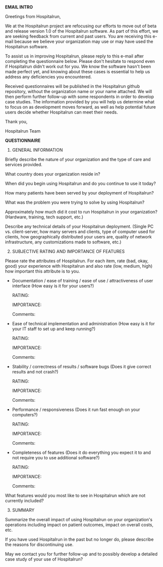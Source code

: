 **EMAIL INTRO**

Greetings from Hospitalrun,

We at the Hospitalrun project are refocusing our efforts to move out of beta and release version 1.0 of the Hospitalrun software. As part of this effort, we are seeking feedback from current and past users. You are receiving this e-mail because we believe your organization may use or may have used the Hospitalrun software.

To assist us in improving Hospitalrun, please reply to this e-mail after completing the questionnaire below. Please don't hesitate to respond even if Hospitalrun didn't work out for you. We know the software hasn't been made perfect yet, and knowing about these cases is essential to help us address any deficiencies you encountered.

Received questionnaires will be published in the Hospitalrun github repository, without the organization name or your name attached. We will then perform further follow-up with some respondents in order to develop case studies. The information provided by you will help us determine what to focus on as development moves forward, as well as help potential future users decide whether Hospitalrun can meet their needs.

Thank you,

Hospitalrun Team





**QUESTIONNAIRE**


1. GENERAL INFORMATION

Briefly describe the nature of your organization and the type of care and services provided.

What country does your organization reside in?

When did you begin using Hospitalrun and do you continue to use it today?

How many patients have been served by your deployment of Hospitalrun?

What was the problem you were trying to solve by using Hospitalrun?

Approximately how much did it cost to run Hospitalrun in your organization? (Hardware, training, tech support, etc.)

Describe any technical details of your Hospitalrun deployment. (Single PC vs. client-server, how many servers and clients, type of computer used for clients, how geographically distributed your users are, quality of network infrastructure, any customizations made to software, etc.)


2. SUBJECTIVE RATING AND IMPORTANCE OF FEATURES

Please rate the attributes of Hospitalrun. For each item, rate (bad, okay, good) your experience with Hospitalrun and also rate (low, medium, high) how important this attribute is to you.

* Documentation / ease of training / ease of use / attractiveness of user interface (How easy is it for your users?)

    RATING:
    
    IMPORTANCE:

    Comments:


* Ease of technical implementation and administration (How easy is it for your IT staff to set up and keep running?)

    RATING:
    
    IMPORTANCE:

    Comments:


* Stability / correctness of results / software bugs (Does it give correct results and not crash?)

    RATING:
    
    IMPORTANCE:

    Comments:


* Performance / responsiveness (Does it run fast enough on your computers?)

    RATING:
    
    IMPORTANCE:
    
    Comments:


* Completeness of features (Does it do everything you expect it to and not require you to use additional software?)

    RATING:
    
    IMPORTANCE:

    Comments:	


What features would you most like to see in Hospitalrun which are not currently included?


3. SUMMARY

Summarize the overall impact of using Hospitalrun on your organization's operations including impact on patient outcomes, impact on overall costs, etc.

If you have used Hospitalrun in the past but no longer do, please describe the reasons for discontinuing use.

May we contact you for further follow-up and to possibly develop a detailed case study of your use of Hospitalrun?

